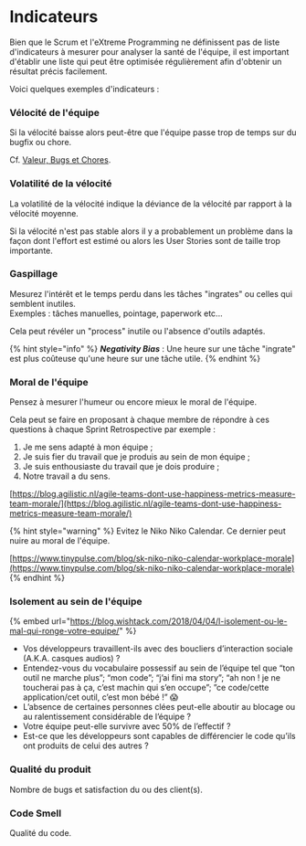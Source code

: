# Indicateurs

Bien que le Scrum et l'eXtreme Programming ne définissent pas de liste d'indicateurs à mesurer pour analyser la santé de l'équipe, il est important d'établir une liste qui peut être optimisée régulièrement afin d'obtenir un résultat précis facilement.

Voici quelques exemples d'indicateurs :

### Vélocité de l'équipe

Si la vélocité baisse alors peut-être que l'équipe passe trop de temps sur du bugfix ou chore.

Cf. [Valeur, Bugs et Chores](scrum/mesures-et-outils/valeur-bugs-et-chores.md).

### Volatilité de la vélocité

La volatilité de la vélocité indique la déviance de la vélocité par rapport à la vélocité moyenne.

Si la vélocité n'est pas stable alors il y a probablement un problème dans la façon dont l'effort est estimé ou alors les User Stories sont de taille trop importante.

### Gaspillage

Mesurez l'intérêt et le temps perdu dans les tâches "ingrates" ou celles qui semblent inutiles.  
Exemples : tâches manuelles, pointage, paperwork etc...

Cela peut révéler un "process" inutile ou l'absence d'outils adaptés.

{% hint style="info" %}
_**Negativity Bias**_ : Une heure sur une tâche "ingrate" est plus coûteuse qu'une heure sur une tâche utile. 
{% endhint %}

### Moral de l'équipe

Pensez à mesurer l'humeur ou encore mieux le moral de l'équipe.

Cela peut se faire en proposant à chaque membre de répondre à ces questions à chaque Sprint Retrospective par exemple :

1. Je me sens adapté à mon équipe ;
2. Je suis fier du travail que je produis au sein de mon équipe ;
3. Je suis enthousiaste du travail que je dois produire ;
4. Notre travail a du sens.

[https://blog.agilistic.nl/agile-teams-dont-use-happiness-metrics-measure-team-morale/](https://blog.agilistic.nl/agile-teams-dont-use-happiness-metrics-measure-team-morale/)

{% hint style="warning" %}
Evitez le Niko Niko Calendar. Ce dernier peut nuire au moral de l'équipe.

[https://www.tinypulse.com/blog/sk-niko-niko-calendar-workplace-morale](https://www.tinypulse.com/blog/sk-niko-niko-calendar-workplace-morale)
{% endhint %}

### Isolement au sein de l'équipe

{% embed url="https://blog.wishtack.com/2018/04/04/l-isolement-ou-le-mal-qui-ronge-votre-equipe/" %}

* Vos développeurs travaillent-ils avec des boucliers d’interaction sociale \(A.K.A. casques audios\) ?
* Entendez-vous du vocabulaire possessif au sein de l’équipe tel que “ton outil ne marche plus”; “mon code”; “j’ai fini ma story”; “ah non ! je ne toucherai pas à ça, c’est machin qui s’en occupe”; ”ce code/cette application/cet outil, c’est mon bébé !” 😱
* L’absence de certaines personnes clées peut-elle aboutir au blocage ou au ralentissement considérable de l’équipe ?
* Votre équipe peut-elle survivre avec 50% de l’effectif ?
* Est-ce que les développeurs sont capables de différencier le code qu’ils ont produits de celui des autres ?

### Qualité du produit

Nombre de bugs et satisfaction du ou des client\(s\).

### Code Smell

Qualité du code.



